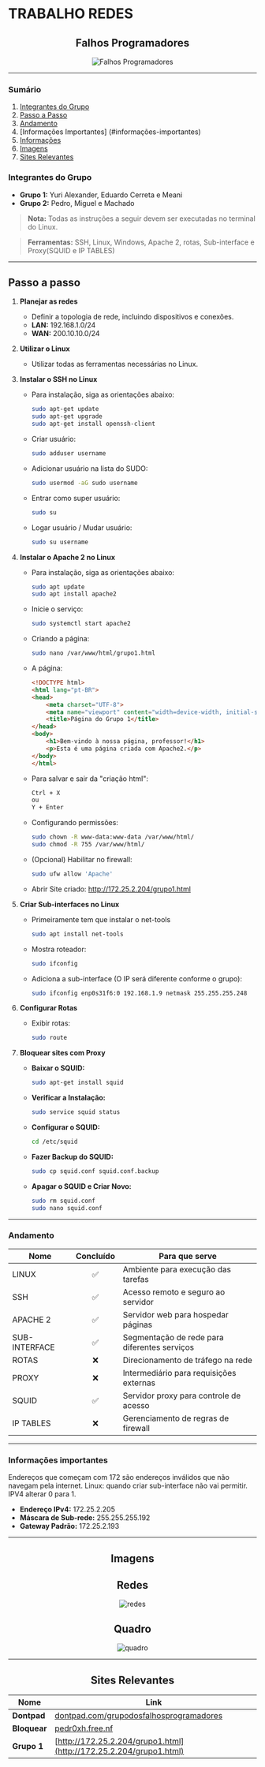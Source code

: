 # TRABALHO REDES

<h2 align="center">Falhos Programadores</h2>
<p align="center">
    <img src="humor.jpg" alt="Falhos Programadores">
</p>

---

### Sumário
1. [Integrantes do Grupo](#integrantes-do-grupo)
2. [Passo a Passo](#passo-a-passo)
3. [Andamento](#andamento)
4. [Informações Importantes] (#informações-importantes)
4. [Informações](#informações)
5. [Imagens](#imagens)
6. [Sites Relevantes](#sites-relevantes)

### Integrantes do Grupo
- **Grupo 1:** Yuri Alexander, Eduardo Cerreta e Meani 
- **Grupo 2:** Pedro, Miguel e Machado

> **Nota:** Todas as instruções a seguir devem ser executadas no terminal do Linux.

> **Ferramentas:** SSH, Linux, Windows, Apache 2, rotas, Sub-interface e Proxy(SQUID e IP TABLES)

---

## Passo a passo
1. **Planejar as redes**
   - Definir a topologia de rede, incluindo dispositivos e conexões.
   - **LAN:** 192.168.1.0/24
   - **WAN:** 200.10.10.0/24

2. **Utilizar o Linux**
   - Utilizar todas as ferramentas necessárias no Linux.

3. **Instalar o SSH no Linux**
   - Para instalação, siga as orientações abaixo:
     ```bash
     sudo apt-get update
     sudo apt-get upgrade
     sudo apt-get install openssh-client
     ```

   - Criar usuário:
     ```bash
     sudo adduser username
     ```

   - Adicionar usuário na lista do SUDO:
     ```bash
     sudo usermod -aG sudo username
     ```

   - Entrar como super usuário:
     ```bash
     sudo su
     ```

   - Logar usuário / Mudar usuário:
     ```bash
     sudo su username
     ```

4. **Instalar o Apache 2 no Linux**
   - Para instalação, siga as orientações abaixo:
     ```bash
     sudo apt update
     sudo apt install apache2
     ```

   - Inicie o serviço:
     ```bash
     sudo systemctl start apache2
     ```

   - Criando a página:
     ```bash
     sudo nano /var/www/html/grupo1.html
     ```

   - A página:
     ```html
     <!DOCTYPE html>
     <html lang="pt-BR">
     <head>
         <meta charset="UTF-8">
         <meta name="viewport" content="width=device-width, initial-scale=1.0">
         <title>Página do Grupo 1</title>
     </head>
     <body>
         <h1>Bem-vindo à nossa página, professor!</h1>
         <p>Esta é uma página criada com Apache2.</p>
     </body>
     </html>
     ```

   - Para salvar e sair da "criação html":
     ```bash
     Ctrl + X
     ou
     Y + Enter
     ```

   - Configurando permissões:
     ```bash
     sudo chown -R www-data:www-data /var/www/html/
     sudo chmod -R 755 /var/www/html/
     ```

   - (Opcional) Habilitar no firewall:
     ```bash
     sudo ufw allow 'Apache'
     ```

   - Abrir Site criado: http://172.25.2.204/grupo1.html

5. **Criar Sub-interfaces no Linux**
   - Primeiramente tem que instalar o net-tools
     ```bash
     sudo apt install net-tools
     ```

   - Mostra roteador:
     ```bash
     sudo ifconfig
     ```

   - Adiciona a sub-interface (O IP será diferente conforme o grupo):
     ```bash
     sudo ifconfig enp0s31f6:0 192.168.1.9 netmask 255.255.255.248
     ```

6. **Configurar Rotas**
   - Exibir rotas:
     ```bash
     sudo route
     ```

7. **Bloquear sites com Proxy**
   - **Baixar o SQUID:**
     ```bash
     sudo apt-get install squid
     ```

   - **Verificar a Instalação:**
     ```bash
     sudo service squid status
     ```

   - **Configurar o SQUID:**
     ```bash
     cd /etc/squid
     ```

   - **Fazer Backup do SQUID:**
     ```bash
     sudo cp squid.conf squid.conf.backup
     ```

   - **Apagar o SQUID e Criar Novo:**
     ```bash
     sudo rm squid.conf
     sudo nano squid.conf
     ```

---

### Andamento
| Nome          | Concluído                                               | Para que serve                          |
|---------------|:-------------------------------------------------------:|-----------------------------------------|
| LINUX         |   ✅                                                     | Ambiente para execução das tarefas      |
| SSH           |   ✅                                                     | Acesso remoto e seguro ao servidor      |
| APACHE 2      |   ✅                                                     | Servidor web para hospedar páginas      |
| SUB-INTERFACE |   ✅                                                     | Segmentação de rede para diferentes serviços |
| ROTAS         |   ❌                                                     | Direcionamento de tráfego na rede       |
| PROXY         |   ❌                                                     | Intermediário para requisições externas |
| SQUID         |   ✅                                                     | Servidor proxy para controle de acesso  |
| IP TABLES     |   ❌                                                     | Gerenciamento de regras de firewall     |

---

### Informações importantes 
Endereços que começam com 172 são endereços inválidos que não navegam pela internet.
Linux: quando criar sub-interface não vai permitir. IPV4 alterar 0 para 1.

- **Endereço IPv4:** 172.25.2.205
- **Máscara de Sub-rede:** 255.255.255.192
- **Gateway Padrão:** 172.25.2.193

---



<h2 align="center">Imagens</h2>

<h2 align="center">Redes</h2>
<p align="center">
    <img src="redes.png" alt="redes">
</p>

<h2 align="center">Quadro</h2>
<p align="center">
    <img src="quadro.jpeg" alt="quadro">
</p>

---

<h2 align="center">Sites Relevantes</h2>

<div align="center">

| Nome     | Link                                               |
|----------|----------------------------------------------------|
| **Dontpad** | [dontpad.com/grupodosfalhosprogramadores](https://dontpad.com/grupodosfalhosprogramadores) |
| **Bloquear** | [pedr0xh.free.nf](http://172.25.2.204/grupo1.html)                         |
| **Grupo 1** | [http://172.25.2.204/grupo1.html](http://172.25.2.204/grupo1.html) |

</div>
